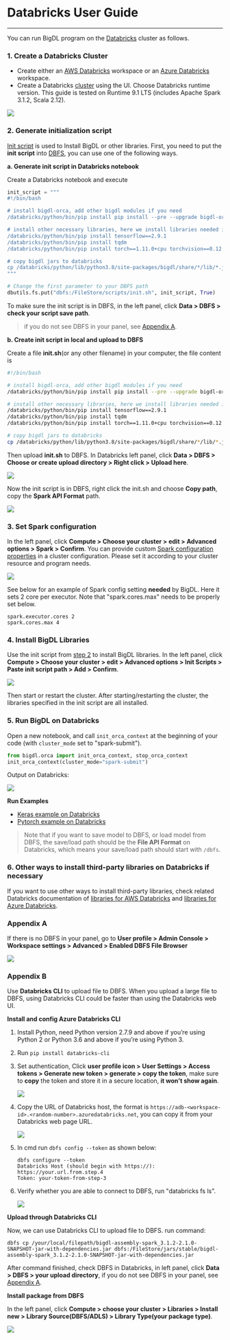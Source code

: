 # Databricks User Guide

---

You can run BigDL program on the [Databricks](https://databricks.com/) cluster as follows.
### **1. Create a Databricks Cluster**

- Create either an [AWS Databricks](https://docs.databricks.com/getting-started/try-databricks.html) workspace or an [Azure Databricks](https://docs.microsoft.com/en-us/azure/azure-databricks/) workspace. 
- Create a Databricks [cluster](https://docs.databricks.com/clusters/create.html) using the UI. Choose Databricks runtime version. This guide is tested on Runtime 9.1 LTS (includes Apache Spark 3.1.2, Scala 2.12).

![](images/create-cluster.png)

### 2. Generate initialization script

[Init script](https://learn.microsoft.com/en-us/azure/databricks/clusters/init-scripts) is used to Install BigDL or other libraries. First, you need to put the **init script** into [DBFS](https://docs.databricks.com/dbfs/index.html), you can use one of the following ways.

**a. Generate init script in Databricks notebook**

Create a Databricks notebook and execute

```python
init_script = """
#!/bin/bash

# install bigdl-orca, add other bigdl modules if you need
/databricks/python/bin/pip install pip install --pre --upgrade bigdl-orca-spark3[ray]

# install other necessary libraries, here we install libraries needed in this tutorial
/databricks/python/bin/pip install tensorflow==2.9.1
/databricks/python/bin/pip install tqdm
/databricks/python/bin/pip install torch==1.11.0+cpu torchvision==0.12.0+cpu tensorboard -f https://download.pytorch.org/whl/torch_stable.html

# copy bigdl jars to databricks
cp /databricks/python/lib/python3.8/site-packages/bigdl/share/*/lib/*.jar /databricks/jars
"""

# Change the first parameter to your DBFS path
dbutils.fs.put("dbfs:/FileStore/scripts/init.sh", init_script, True)
```

To make sure the init script is in DBFS, in the left panel, click **Data > DBFS > check your script save path**.

> if you do not see DBFS in your panel, see [Appendix A](#appendix-a).

**b. Create init script in local and upload to DBFS**

Create a file **init.sh**(or any other filename) in your computer, the file content is

```bash
#!/bin/bash

# install bigdl-orca, add other bigdl modules if you need
/databricks/python/bin/pip install pip install --pre --upgrade bigdl-orca-spark3[ray]

# install other necessary libraries, here we install libraries needed in this tutorial
/databricks/python/bin/pip install tensorflow==2.9.1
/databricks/python/bin/pip install tqdm
/databricks/python/bin/pip install torch==1.11.0+cpu torchvision==0.12.0+cpu tensorboard -f https://download.pytorch.org/whl/torch_stable.html

# copy bigdl jars to databricks
cp /databricks/python/lib/python3.8/site-packages/bigdl/share/*/lib/*.jar /databricks/jars
```

Then upload **init.sh** to DBFS.  In Databricks left panel, click **Data > DBFS > Choose or create upload directory > Right click > Upload here**.

![](images/upload-init-script.png)

Now the init script is in DBFS, right click the init.sh and choose **Copy path**, copy the **Spark API Format** path.

![](images/copy-script-path.png)

### 3. Set Spark configuration

In the left panel, click **Compute > Choose your cluster > edit > Advanced options > Spark > Confirm**. You can provide custom [Spark configuration properties](https://spark.apache.org/docs/latest/configuration.html) in a cluster configuration. Please set it according to your cluster resource and program needs.

![](images/spark-config.png)

See below for an example of Spark config setting **needed** by BigDL. Here it sets 2 core per executor. Note that "spark.cores.max" needs to be properly set below.

```
spark.executor.cores 2
spark.cores.max 4
```

### 4. Install BigDL Libraries

Use the init script from [step 2](#2-generate-initialization-script) to install BigDL libraries. In the left panel, click **Compute > Choose your cluster > edit > Advanced options > Init Scripts > Paste init script path > Add > Confirm**.

![](images/config-init-script.png)

Then start or restart the cluster. After starting/restarting the cluster, the libraries specified in the init script are all installed.

### **5. Run BigDL on Databricks**

Open a new notebook, and call `init_orca_context` at the beginning of your code (with `cluster_mode` set to "spark-submit").

```python
from bigdl.orca import init_orca_context, stop_orca_context
init_orca_context(cluster_mode="spark-submit")
```

Output on Databricks:

![](images/init-orca-context.png)

**Run Examples**

- [Keras example on Databricks](https://github.com/intel-analytics/BigDL/blob/main/python/orca/tutorial/databricks/tf_keras_ncf.ipynb)
- [Pytorch example on Databricks](https://github.com/intel-analytics/BigDL/blob/main/python/orca/tutorial/databricks/pytorch_fashion_mnist.ipynb)

> Note that if you want to save model to DBFS, or load model from DBFS, the save/load path should be the **File API Format** on Databricks, which means your save/load path should start with `/dbfs`.

### **6. Other ways to install third-party libraries on Databricks if necessary**

If you want to use other ways to install third-party libraries, check related Databricks documentation of [libraries for AWS Databricks](https://docs.databricks.com/libraries/index.html) and [libraries for Azure Databricks](https://docs.microsoft.com/en-us/azure/databricks/libraries/).

### Appendix A

If there is no DBFS in your panel,  go to **User profile > Admin Console > Workspace settings > Advanced > Enabled DBFS File Browser**

![](images/dbfs.png)

### Appendix B

Use **Databricks CLI** to upload file to DBFS. When you upload a large file to DBFS, using Databricks CLI could be faster than using the Databricks web UI.

**Install and config Azure Databricks CLI**

1. Install Python, need Python version 2.7.9 and above if you’re using Python 2 or Python 3.6 and above if you’re using Python 3.

2. Run `pip install databricks-cli`

3. Set authentication, Click **user profile icon > User Settings > Access tokens > Generate new token > generate > copy the token**, make sure to **copy** the token and store it in a secure location, **it won't show again**.

   ![](images/token.png)

4. Copy the URL of Databricks host, the format is `https://adb-<workspace-id>.<random-number>.azuredatabricks.net`, you can copy it from your Databricks web page URL.

   ![](images/url.png)

5. In cmd run `dbfs config --token` as shown below:

   ```
   dbfs configure --token
   Databricks Host (should begin with https://): https://your.url.from.step.4
   Token: your-token-from-step-3
   ```

6. Verify whether you are able to connect to DBFS, run "databricks fs ls".

   ![](images/verify-dbfs.png)

**Upload through Databricks CLI**

Now, we can use Databricks CLI to upload file to DBFS. run command:

```
dbfs cp /your/local/filepath/bigdl-assembly-spark_3.1.2-2.1.0-SNAPSHOT-jar-with-dependencies.jar dbfs:/FileStore/jars/stable/bigdl-assembly-spark_3.1.2-2.1.0-SNAPSHOT-jar-with-dependencies.jar
```

After command finished, check DBFS in Databricks, in left panel, click **Data > DBFS > your upload directory**, if you do not see DBFS in your panel, see [Appendix A](#appendix-a).

**Install package from DBFS**

In the left panel, click **Compute > choose your cluster > Libraries > Install new > Library Source(DBFS/ADLS) > Library Type(your package type)**.

![](images/install-zip.png)